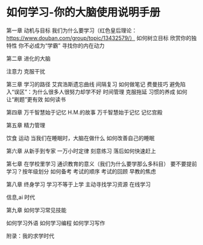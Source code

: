 # 如何学习-你的大脑使用说明手册

第一章 动机与目标
我们为什么要学习（红色皇后理论：https://www.douban.com/group/topic/13432579/）
如何树立目标
欣赏你的独特性
你不必成为“学霸”
寻找你的内在动力

第二章 进化的大脑

注意力
克服干扰

第三章 学习的路径
艾宾浩斯遗忘曲线
间隔复习
如何做笔记
费曼技巧
避免陷入“误区”：为什么很多人很努力却学不好
时间管理
克服拖延
习惯的养成
如何让“刷题”更有效
如何读书

第四章 万千智慧始于记忆
H.M.的故事
万千智慧始于记忆
记忆宫殿

第五章 精力管理

饮食
运动
当我们在睡眠时，大脑在做什么
如何改善自己的睡眠

第六章 从新手到专家
一万小时定律
刻意练习
落后如何快速赶上

第七章 在学校里学习
通识教育的意义（我们为什么要学那么多科目）
要不要提前学习？按年级划分
如何备考
考试的顺序
考试的回顾
早教的焦虑

第八章 终身学习
学习不等于上学
主动寻找学习资源
在线学习

信息,ai 时代

第九章 如何学习常见技能

如何学习外语
如何学习编程
如何学习写作

附录：我的求学时代
